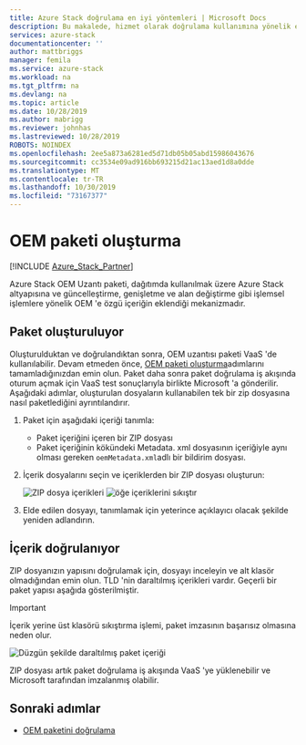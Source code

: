 ```yaml
---
title: Azure Stack doğrulama en iyi yöntemleri | Microsoft Docs
description: Bu makalede, hizmet olarak doğrulama kullanımına yönelik en iyi yöntemler açıklanmaktadır.
services: azure-stack
documentationcenter: ''
author: mattbriggs
manager: femila
ms.service: azure-stack
ms.workload: na
ms.tgt_pltfrm: na
ms.devlang: na
ms.topic: article
ms.date: 10/28/2019
ms.author: mabrigg
ms.reviewer: johnhas
ms.lastreviewed: 10/28/2019
ROBOTS: NOINDEX
ms.openlocfilehash: 2ee5a873a6281ed5d71db05b05abd15986043676
ms.sourcegitcommit: cc3534e09ad916bb693215d21ac13aed1d8a0dde
ms.translationtype: MT
ms.contentlocale: tr-TR
ms.lasthandoff: 10/30/2019
ms.locfileid: "73167377"
---
```

# <a name="create-an-oem-package"></a>OEM paketi oluşturma

[!INCLUDE [Azure_Stack_Partner](./includes/azure-stack-partner-appliesto.md)]

Azure Stack OEM Uzantı paketi, dağıtımda kullanılmak üzere Azure Stack altyapısına ve güncelleştirme, genişletme ve alan değiştirme gibi işlemsel işlemlere yönelik OEM 'e özgü içeriğin eklendiği mekanizmadır.

## <a name="creating-the-package"></a>Paket oluşturuluyor

Oluşturulduktan ve doğrulandıktan sonra, OEM uzantısı paketi VaaS 'de kullanılabilir.  Devam etmeden önce, [OEM paketi oluşturma](https://microsoft.sharepoint.com/:w:/r/teams/cloudsolutions/Sacramento/_layouts/15/Doc.aspx?sourcedoc=%7BD7406069-7661-419C-B3B1-B6A727AB3972%7D&file=Azure%20Stack%20OEM%20Extension%20Package.docx&action=default&mobileredirect=true)adımlarını tamamladığınızdan emin olun. Paket daha sonra paket doğrulama iş akışında oturum açmak için VaaS test sonuçlarıyla birlikte Microsoft 'a gönderilir. Aşağıdaki adımlar, oluşturulan dosyaların kullanabilen tek bir zip dosyasına nasıl paketlediğini ayrıntılandırır.

1. Paket için aşağıdaki içeriği tanımla:
    - Paket içeriğini içeren bir ZIP dosyası
    - Paket içeriğinin kökündeki Metadata. xml dosyasının içeriğiyle aynı olması gereken `oemMetadata.xml`adlı bir bildirim dosyası.

2. İçerik dosyalarını seçin ve içeriklerden bir ZIP dosyası oluşturun:

    ![ZIP dosya içerikleri](media/vaas-create-oem-package-1.png) ![öğe içeriklerini sıkıştır](media/vaas-create-oem-package-2.png)

3. Elde edilen dosyayı, tanımlamak için yeterince açıklayıcı olacak şekilde yeniden adlandırın.

## <a name="verifying-the-contents"></a>İçerik doğrulanıyor

ZIP dosyanızın yapısını doğrulamak için, dosyayı inceleyin ve alt klasör olmadığından emin olun. TLD 'nin daraltılmış içerikleri vardır. Geçerli bir paket yapısı aşağıda gösterilmiştir.
> [!IMPORTANT]
> İçerik yerine üst klasörü sıkıştırma işlemi, paket imzasının başarısız olmasına neden olur.

![Düzgün şekilde daraltılmış paket içeriği](media/vaas-create-oem-package-3.png)

ZIP dosyası artık paket doğrulama iş akışında VaaS 'ye yüklenebilir ve Microsoft tarafından imzalanmış olabilir.

## <a name="next-steps"></a>Sonraki adımlar

- [OEM paketini doğrulama](azure-stack-vaas-validate-oem-package.md)
